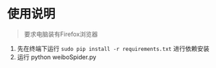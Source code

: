 # 使用说明
> 要求电脑装有Firefox浏览器
1. 先在终端下运行 `sudo pip install -r requirements.txt` 进行依赖安装
2. 运行 python weiboSpider.py